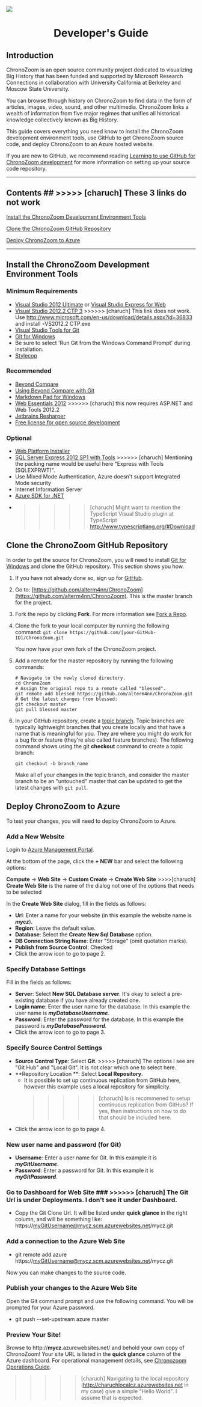 ![](images/CZ_beta_logo.png)
<center><h1>Developer's Guide</h1></center>

## Introduction ##

ChronoZoom is an open source community project dedicated to visualizing Big History that has been funded and supported by Microsoft Research Connections in collaboration with University California at Berkeley and Moscow State University.

You can browse through history on ChronoZoom to find data in the form of articles, images, video, sound, and other multimedia. ChronoZoom links a wealth of information from five major regimes that unifies all historical knowledge collectively known as Big History.

This guide covers everything you need know to install the ChronoZoom development environment tools, use GitHub to get ChronoZoom source code, and deploy ChronoZoom to an Azure hosted website.

If you are new to GitHub, we recommend reading [Learning to use GitHub for ChronoZoom development](/../LearningTouseGithub.md/) for more information on setting up your source code repository.

<!-- Note: Some of the APIs for ChronoZoom are not yet available for the public. -->


----------

## Contents ## >>>>> [charuch] These 3 links do not work

[Install the ChronoZoom Development Environment Tools](#install)

[Clone the ChronoZoom GitHub Repository](#clone)

[Deploy ChronoZoom to Azure](#deploy)

----------


<a id="install"></a>

##  Install the ChronoZoom Development Environment Tools ##

### Minimum Requirements ###
- [Visual Studio 2012 Ultimate](http://www.microsoft.com/visualstudio/eng/products/visual-studio-overview) or [Visual Studio Express for Web](http://www.microsoft.com/visualstudio/eng/products/visual-studio-express-for-web)
- [Visual Studio 2012.2 CTP 3](http://www.microsoft.com/en-us/download/details.aspx?id=36539) >>>>>> [charuch] This link does not work. Use http://www.microsoft.com/en-us/download/details.aspx?id=36833 and install ◦VS2012.2 CTP.exe
- [Visual Studio Tools for Git](http://visualstudiogallery.msdn.microsoft.com/abafc7d6-dcaa-40f4-8a5e-d6724bdb980c)
- [Git for Windows](http://code.google.com/p/msysgit/downloads/list?q=full+installer+official+git)
 - Be sure to select 'Run Git from the Windows Command Prompt' during installation.
- [Stylecop](http://stylecop.codeplex.com/)

### Recommended ###
- [Beyond Compare](http://www.scootersoftware.com/moreinfo.php)
 - [Using Beyond Compare with Git](http://www.scootersoftware.com/support.php?zz=kb_vcs)
- [Markdown Pad for Windows](http://markdownpad.com/)
- [Web Essentials 2012](http://visualstudiogallery.msdn.microsoft.com/07d54d12-7133-4e15-becb-6f451ea3bea6) >>>>>> [charuch] this now requires ASP.NET and Web Tools 2012.2
- [Jetbrains Resharper](http://www.jetbrains.com/resharper)
 - [Free license for open source development](http://www.jetbrains.com/eforms/openSourceRequest.action?licenseRequest=RSOSL)

### Optional ###
- [Web Platform Installer](http://www.microsoft.com/web/downloads/platform.aspx)
- [SQL Server Express 2012 SP1 with Tools](http://www.microsoft.com/en-us/download/details.aspx?id=35579) >>>>>> [charuch] Mentioning the packing name would be useful here "Express with Tools (SQLEXPRWT)". 
 - Use Mixed Mode Authentication, Azure doesn't support Integrated Mode security
- Internet Information Server
- [Azure SDK for .NET](http://www.windowsazure.com/en-us/develop/downloads/)
- >>>>> [charuch] Might want to mention the TypeScript Visual Studio plugin at TypeScript http://www.typescriptlang.org/#Download 


<!--
<a id="ssh"></a>

## Generate an SSH Key for GitHub Authentication ##
You can use SSH keys to establish a secure connection between your computer and GitHub. This is an alternative to cloning an HTTPS repository URL. The following example shows using the ssh-keygen utility to generate a new key, and then using the **clip** command to copy the key to the clipboard.

`ssh-keygen -t rsa -C "youremail@server.com" -f %userprofile%\.ssh\id_rsa`
`clip < %userprofile%\.ssh\id_rsa.pub`

Once this is done you can add the SSH key to GitHub. For more detailed information, see [Generating SSH Keys](https://help.github.com/articles/generating-ssh-keys).
-->
<a id="clone"></a>

## Clone the ChronoZoom GitHub Repository ##
In order to get the source for ChronoZoom, you will need to install [Git for Windows](http://code.google.com/p/msysgit/downloads/list?q=full+installer+official+git) and clone the GitHub repository. This section shows you how.

1. If you have not already done so, sign up for [GitHub](http://github.com).
1. Go to: [https://github.com/alterm4nn/ChronoZoom](https://github.com/alterm4nn/ChronoZoom). This is the master branch for the project.
1. Fork the repo by clicking **Fork**. For more information see [Fork a Repo](https://help.github.com/articles/fork-a-repo).

1. Clone the fork to your local computer by running the following command:
    `git clone https://github.com/[your-GitHub-ID]/ChronoZoom.git`

    You now have your own fork of the ChronoZoom project.

1. Add a remote for the master repository by running the following commands:
    ```
    # Navigate to the newly cloned directory.
    cd ChronoZoom
    # Assign the original repo to a remote called "blessed".
    git remote add blessed https://github.com/alterm4nn/ChronoZoom.git
    # Get the latest changes from blessed:
    git checkout master
    git pull blessed master
    ```
1. In your GitHub repository, create a [topic branch](http://learn.github.com/p/branching.html). Topic branches are typically lightweight branches that you create locally and that have a name that is meaningful for you. They are where you might do work for a bug fix or feature (they're also called feature branches). The following command shows using  the git **checkout** command to create a topic branch:

    `git checkout -b branch_name`
    
    Make all of your changes in the topic branch, and consider the master branch to be an "untouched" master that can be updated to get the latest changes with `git pull`.

<!--
+* Launch source\chronozoom.sln
+* Enable EnableNuGetPackageRestore (Right click on VS Solution - Enable NuGet Package Restore)
+* Build/Deploy locally from Visual Studio
-->

<a id="deploy"></a>

## Deploy ChronoZoom to Azure ##
To test your changes, you will need to deploy ChronoZoom to Azure.

### Add a New Website ###

Login to [Azure Management Portal](https://manage.windowsazure.com).

At the bottom of the page, click the **+ NEW** bar and select the following options:

**Compute** -> **Web Site** -> **Custom Create** -> **Create Web Site** >>>>[charuch] **Create Web Site** is the name of the dialog not one of the options that needs to be selected

In the **Create Web Site** dialog, fill in the fields as follows:

- **Url**: Enter a name for your website (in this example the website name is ***mycz***).
- **Region**: Leave the default value.
- **Database**: Select the **Create New Sql Database** option.
- **DB Connection String Name**: Enter "Storage" (omit quotation marks).
- **Publish from Source Control**: Checked
- Click the arrow icon to go to page 2.
	
### Specify Database Settings ###

Fill in the fields as follows:

- **Server**: Select **New SQL Database server**. It's okay to select a pre-existing database if you have already created one.
- **Login name**: Enter the user name for the database. In this example the user name is ***myDatabaseUsername***.
- **Password**: Enter the password for the database. In this example the password is ***myDatabasePassword***.
- Click the arrow icon to go to page 3.
	
### Specify Source Control Settings ###

- **Source Control Type**: Select **Git**. >>>>> [charuch] The options I see are "Git Hub" and "Local Git". It is not clear which one to select  here.
- **Repository Location **: Select **Local Repository**.
	- It is possible to set up continuous replication from GitHub here, however this example uses a local repository for simplicity.
        >>>>> [charuch] Is is recommened to setup continuous replication from GitHub? If yes, then instructions on how to do that should be included here.
- Click the arrow icon to go to page 4.
	
### New user name and password (for Git) ###

- **Username**: Enter a user name for Git. In this example it is ***myGitUsername***.
- **Password**: Enter a password for Git. In this example it is ***myGitPassword***.
	
### Go to Dashboard for Web Site ### >>>>>> [charuch] The Git Url is under Deployments. I don't see it under Dashboard.

- Copy the Git Clone Url. It will be listed under **quick glance** in the right column, and will be something like: https://myGitUsername@mycz.scm.azurewebsites.net/mycz.git

### Add a connection to the Azure Web Site ###

- git remote add azure https://myGitUsername@mycz.scm.azurewebsites.net/mycz.git

Now you can make changes to the source code.

### Publish your changes to the Azure Web Site ###
Open the Git command prompt and use the following command. You will be prompted for your Azure password.

- git push --set-upstream azure master
 
### Preview Your Site! ###

Browse to http://**mycz**.azurewebsites.net/ and behold your own copy of ChronoZoom! Your site URL is listed in the **quick glance** column of the Azure dashboard. For operational management details, see [Chronozoom Operations Guide](Doc/ChronoZoom_Operations_Guide.md).

>>>>> [charuch] Navigating to the local repository (http://charuchlocalcz.azurewebsites.net in my case) give a simple "Hello World". I assume that is expected.
